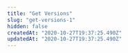 ```yaml
---
title: "Get Versions"
slug: "get-versions-1"
hidden: false
createdAt: "2020-10-27T19:37:25.490Z"
updatedAt: "2020-10-27T19:37:25.490Z"
---
```

